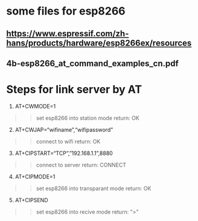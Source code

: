 # some files for esp8266

## https://www.espressif.com/zh-hans/products/hardware/esp8266ex/resources

## 4b-esp8266_at_command_examples_cn.pdf

# Steps for link server by AT
1. AT+CWMODE=1
>> set esp8266 into station mode
> return:
>> OK
2. AT+CWJAP=“wifiname”,“wifipassword”
>> connect to wifi
> return:
>> OK
3. AT+CIPSTART=“TCP”,”192.168.1.1”,8880
>> connect to server
> return:
>> CONNECT

4. AT+CIPMODE=1
>> set esp8266 into transparant mode
> return:
>> OK
      
5. AT+CIPSEND
>> set esp8266 into recive mode
> return:
>> ">"
